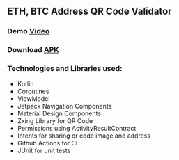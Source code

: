 ##  ETH, BTC Address QR Code Validator

### Demo [Video](https://drive.google.com/file/d/1QhLB4XPrT7iasi5qTsgv3CvMQNJY5obQ/view?usp=share_link)
### Download [APK](https://drive.google.com/file/d/1za9Zpfb9AaSJd5gLImLpiQmnhNqbWb8v/view?usp=share_link)

### Technologies and Libraries used:
- Kotlin
- Coroutines
- ViewModel
- Jetpack Navigation Components
- Material Design Components
- Zxing Library for QR Code
- Permissions using ActivityResultContract
- Intents for sharing qr code image and address
- Github Actions for CI
- JUnit for unit tests